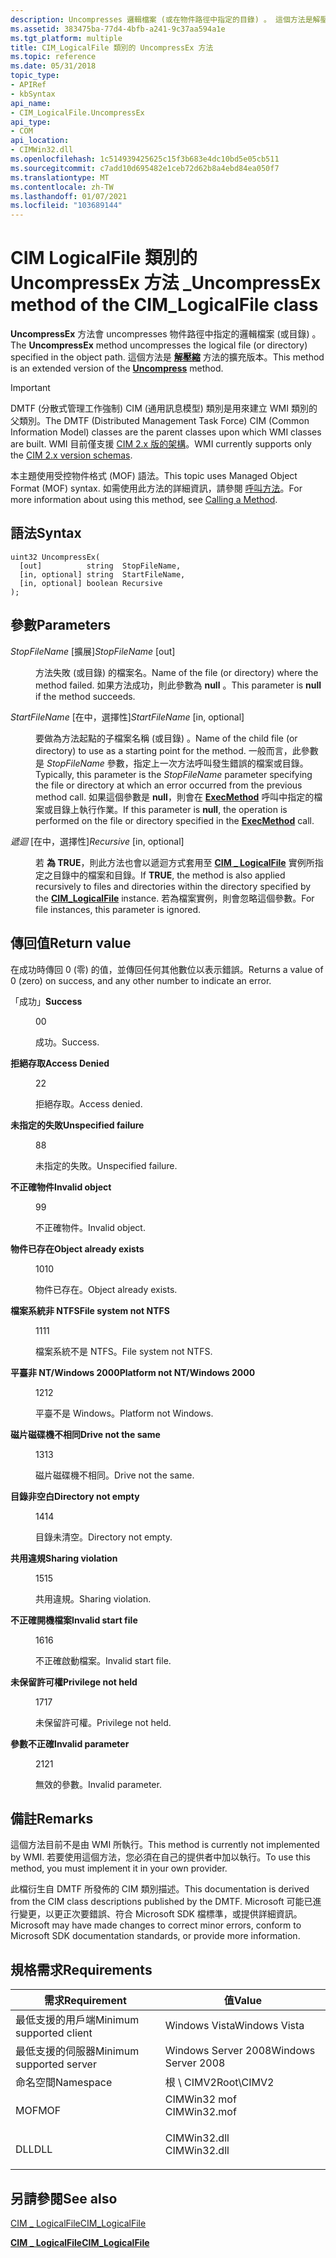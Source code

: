 ```yaml
---
description: Uncompresses 邏輯檔案 (或在物件路徑中指定的目錄) 。 這個方法是解壓縮方法的擴充版本。
ms.assetid: 383475ba-77d4-4bfb-a241-9c37aa594a1e
ms.tgt_platform: multiple
title: CIM_LogicalFile 類別的 UncompressEx 方法
ms.topic: reference
ms.date: 05/31/2018
topic_type:
- APIRef
- kbSyntax
api_name:
- CIM_LogicalFile.UncompressEx
api_type:
- COM
api_location:
- CIMWin32.dll
ms.openlocfilehash: 1c514939425625c15f3b683e4dc10bd5e05cb511
ms.sourcegitcommit: c7add10d695482e1ceb72d62b8a4ebd84ea050f7
ms.translationtype: MT
ms.contentlocale: zh-TW
ms.lasthandoff: 01/07/2021
ms.locfileid: "103689144"
---
```

# <a name="uncompressex-method-of-the-cim_logicalfile-class"></a><span data-ttu-id="51385-104">CIM LogicalFile 類別的 UncompressEx 方法 \_</span><span class="sxs-lookup"><span data-stu-id="51385-104">UncompressEx method of the CIM\_LogicalFile class</span></span>

<span data-ttu-id="51385-105">**UncompressEx** 方法會 uncompresses 物件路徑中指定的邏輯檔案 (或目錄) 。</span><span class="sxs-lookup"><span data-stu-id="51385-105">The **UncompressEx** method uncompresses the logical file (or directory) specified in the object path.</span></span> <span data-ttu-id="51385-106">這個方法是 [**解壓縮**](uncompress-method-in-class-cim-logicalfile.md) 方法的擴充版本。</span><span class="sxs-lookup"><span data-stu-id="51385-106">This method is an extended version of the [**Uncompress**](uncompress-method-in-class-cim-logicalfile.md) method.</span></span>

> [!IMPORTANT]
> <span data-ttu-id="51385-107">DMTF (分散式管理工作強制) CIM (通用訊息模型) 類別是用來建立 WMI 類別的父類別。</span><span class="sxs-lookup"><span data-stu-id="51385-107">The DMTF (Distributed Management Task Force) CIM (Common Information Model) classes are the parent classes upon which WMI classes are built.</span></span> <span data-ttu-id="51385-108">WMI 目前僅支援 [CIM 2.x 版的架構](https://dmtf.org/standards/cim/schemas)。</span><span class="sxs-lookup"><span data-stu-id="51385-108">WMI currently supports only the [CIM 2.x version schemas](https://dmtf.org/standards/cim/schemas).</span></span>

 

<span data-ttu-id="51385-109">本主題使用受控物件格式 (MOF) 語法。</span><span class="sxs-lookup"><span data-stu-id="51385-109">This topic uses Managed Object Format (MOF) syntax.</span></span> <span data-ttu-id="51385-110">如需使用此方法的詳細資訊，請參閱 [呼叫方法](/windows/desktop/WmiSdk/calling-a-method)。</span><span class="sxs-lookup"><span data-stu-id="51385-110">For more information about using this method, see [Calling a Method](/windows/desktop/WmiSdk/calling-a-method).</span></span>

## <a name="syntax"></a><span data-ttu-id="51385-111">語法</span><span class="sxs-lookup"><span data-stu-id="51385-111">Syntax</span></span>


```mof
uint32 UncompressEx(
  [out]          string  StopFileName,
  [in, optional] string  StartFileName,
  [in, optional] boolean Recursive
);
```



## <a name="parameters"></a><span data-ttu-id="51385-112">參數</span><span class="sxs-lookup"><span data-stu-id="51385-112">Parameters</span></span>

<dl> <dt>

<span data-ttu-id="51385-113">*StopFileName* \[擴展\]</span><span class="sxs-lookup"><span data-stu-id="51385-113">*StopFileName* \[out\]</span></span>
</dt> <dd>

<span data-ttu-id="51385-114">方法失敗 (或目錄) 的檔案名。</span><span class="sxs-lookup"><span data-stu-id="51385-114">Name of the file (or directory) where the method failed.</span></span> <span data-ttu-id="51385-115">如果方法成功，則此參數為 **null** 。</span><span class="sxs-lookup"><span data-stu-id="51385-115">This parameter is **null** if the method succeeds.</span></span>

</dd> <dt>

<span data-ttu-id="51385-116">*StartFileName* \[在中，選擇性\]</span><span class="sxs-lookup"><span data-stu-id="51385-116">*StartFileName* \[in, optional\]</span></span>
</dt> <dd>

<span data-ttu-id="51385-117">要做為方法起點的子檔案名稱 (或目錄) 。</span><span class="sxs-lookup"><span data-stu-id="51385-117">Name of the child file (or directory) to use as a starting point for the method.</span></span> <span data-ttu-id="51385-118">一般而言，此參數是 *StopFileName* 參數，指定上一次方法呼叫發生錯誤的檔案或目錄。</span><span class="sxs-lookup"><span data-stu-id="51385-118">Typically, this parameter is the *StopFileName* parameter specifying the file or directory at which an error occurred from the previous method call.</span></span> <span data-ttu-id="51385-119">如果這個參數是 **null**，則會在 [**ExecMethod**](/windows/desktop/WmiSdk/swbemservices-execmethod) 呼叫中指定的檔案或目錄上執行作業。</span><span class="sxs-lookup"><span data-stu-id="51385-119">If this parameter is **null**, the operation is performed on the file or directory specified in the [**ExecMethod**](/windows/desktop/WmiSdk/swbemservices-execmethod) call.</span></span>

</dd> <dt>

<span data-ttu-id="51385-120">*遞迴* \[在中，選擇性\]</span><span class="sxs-lookup"><span data-stu-id="51385-120">*Recursive* \[in, optional\]</span></span>
</dt> <dd>

<span data-ttu-id="51385-121">若 **為 TRUE**，則此方法也會以遞迴方式套用至 [**CIM \_ LogicalFile**](cim-logicalfile.md) 實例所指定之目錄中的檔案和目錄。</span><span class="sxs-lookup"><span data-stu-id="51385-121">If **TRUE**, the method is also applied recursively to files and directories within the directory specified by the [**CIM\_LogicalFile**](cim-logicalfile.md) instance.</span></span> <span data-ttu-id="51385-122">若為檔案實例，則會忽略這個參數。</span><span class="sxs-lookup"><span data-stu-id="51385-122">For file instances, this parameter is ignored.</span></span>

</dd> </dl>

## <a name="return-value"></a><span data-ttu-id="51385-123">傳回值</span><span class="sxs-lookup"><span data-stu-id="51385-123">Return value</span></span>

<span data-ttu-id="51385-124">在成功時傳回 0 (零) 的值，並傳回任何其他數位以表示錯誤。</span><span class="sxs-lookup"><span data-stu-id="51385-124">Returns a value of 0 (zero) on success, and any other number to indicate an error.</span></span>

<dl> <dt>

<span data-ttu-id="51385-125">「成功」</span><span class="sxs-lookup"><span data-stu-id="51385-125">**Success**</span></span>
</dt> <dd>

<span data-ttu-id="51385-126">0</span><span class="sxs-lookup"><span data-stu-id="51385-126">0</span></span>

<span data-ttu-id="51385-127">成功。</span><span class="sxs-lookup"><span data-stu-id="51385-127">Success.</span></span>

</dd> <dt>

<span data-ttu-id="51385-128">**拒絕存取**</span><span class="sxs-lookup"><span data-stu-id="51385-128">**Access Denied**</span></span>
</dt> <dd>

<span data-ttu-id="51385-129">2</span><span class="sxs-lookup"><span data-stu-id="51385-129">2</span></span>

<span data-ttu-id="51385-130">拒絕存取。</span><span class="sxs-lookup"><span data-stu-id="51385-130">Access denied.</span></span>

</dd> <dt>

<span data-ttu-id="51385-131">**未指定的失敗**</span><span class="sxs-lookup"><span data-stu-id="51385-131">**Unspecified failure**</span></span>
</dt> <dd>

<span data-ttu-id="51385-132">8</span><span class="sxs-lookup"><span data-stu-id="51385-132">8</span></span>

<span data-ttu-id="51385-133">未指定的失敗。</span><span class="sxs-lookup"><span data-stu-id="51385-133">Unspecified failure.</span></span>

</dd> <dt>

<span data-ttu-id="51385-134">**不正確物件**</span><span class="sxs-lookup"><span data-stu-id="51385-134">**Invalid object**</span></span>
</dt> <dd>

<span data-ttu-id="51385-135">9</span><span class="sxs-lookup"><span data-stu-id="51385-135">9</span></span>

<span data-ttu-id="51385-136">不正確物件。</span><span class="sxs-lookup"><span data-stu-id="51385-136">Invalid object.</span></span>

</dd> <dt>

<span data-ttu-id="51385-137">**物件已存在**</span><span class="sxs-lookup"><span data-stu-id="51385-137">**Object already exists**</span></span>
</dt> <dd>

<span data-ttu-id="51385-138">10</span><span class="sxs-lookup"><span data-stu-id="51385-138">10</span></span>

<span data-ttu-id="51385-139">物件已存在。</span><span class="sxs-lookup"><span data-stu-id="51385-139">Object already exists.</span></span>

</dd> <dt>

<span data-ttu-id="51385-140">**檔案系統非 NTFS**</span><span class="sxs-lookup"><span data-stu-id="51385-140">**File system not NTFS**</span></span>
</dt> <dd>

<span data-ttu-id="51385-141">11</span><span class="sxs-lookup"><span data-stu-id="51385-141">11</span></span>

<span data-ttu-id="51385-142">檔案系統不是 NTFS。</span><span class="sxs-lookup"><span data-stu-id="51385-142">File system not NTFS.</span></span>

</dd> <dt>

<span data-ttu-id="51385-143">**平臺非 NT/Windows 2000**</span><span class="sxs-lookup"><span data-stu-id="51385-143">**Platform not NT/Windows 2000**</span></span>
</dt> <dd>

<span data-ttu-id="51385-144">12</span><span class="sxs-lookup"><span data-stu-id="51385-144">12</span></span>

<span data-ttu-id="51385-145">平臺不是 Windows。</span><span class="sxs-lookup"><span data-stu-id="51385-145">Platform not Windows.</span></span>

</dd> <dt>

<span data-ttu-id="51385-146">**磁片磁碟機不相同**</span><span class="sxs-lookup"><span data-stu-id="51385-146">**Drive not the same**</span></span>
</dt> <dd>

<span data-ttu-id="51385-147">13</span><span class="sxs-lookup"><span data-stu-id="51385-147">13</span></span>

<span data-ttu-id="51385-148">磁片磁碟機不相同。</span><span class="sxs-lookup"><span data-stu-id="51385-148">Drive not the same.</span></span>

</dd> <dt>

<span data-ttu-id="51385-149">**目錄非空白**</span><span class="sxs-lookup"><span data-stu-id="51385-149">**Directory not empty**</span></span>
</dt> <dd>

<span data-ttu-id="51385-150">14</span><span class="sxs-lookup"><span data-stu-id="51385-150">14</span></span>

<span data-ttu-id="51385-151">目錄未清空。</span><span class="sxs-lookup"><span data-stu-id="51385-151">Directory not empty.</span></span>

</dd> <dt>

<span data-ttu-id="51385-152">**共用違規**</span><span class="sxs-lookup"><span data-stu-id="51385-152">**Sharing violation**</span></span>
</dt> <dd>

<span data-ttu-id="51385-153">15</span><span class="sxs-lookup"><span data-stu-id="51385-153">15</span></span>

<span data-ttu-id="51385-154">共用違規。</span><span class="sxs-lookup"><span data-stu-id="51385-154">Sharing violation.</span></span>

</dd> <dt>

<span data-ttu-id="51385-155">**不正確開機檔案**</span><span class="sxs-lookup"><span data-stu-id="51385-155">**Invalid start file**</span></span>
</dt> <dd>

<span data-ttu-id="51385-156">16</span><span class="sxs-lookup"><span data-stu-id="51385-156">16</span></span>

<span data-ttu-id="51385-157">不正確啟動檔案。</span><span class="sxs-lookup"><span data-stu-id="51385-157">Invalid start file.</span></span>

</dd> <dt>

<span data-ttu-id="51385-158">**未保留許可權**</span><span class="sxs-lookup"><span data-stu-id="51385-158">**Privilege not held**</span></span>
</dt> <dd>

<span data-ttu-id="51385-159">17</span><span class="sxs-lookup"><span data-stu-id="51385-159">17</span></span>

<span data-ttu-id="51385-160">未保留許可權。</span><span class="sxs-lookup"><span data-stu-id="51385-160">Privilege not held.</span></span>

</dd> <dt>

<span data-ttu-id="51385-161">**參數不正確**</span><span class="sxs-lookup"><span data-stu-id="51385-161">**Invalid parameter**</span></span>
</dt> <dd>

<span data-ttu-id="51385-162">21</span><span class="sxs-lookup"><span data-stu-id="51385-162">21</span></span>

<span data-ttu-id="51385-163">無效的參數。</span><span class="sxs-lookup"><span data-stu-id="51385-163">Invalid parameter.</span></span>

</dd> </dl>

## <a name="remarks"></a><span data-ttu-id="51385-164">備註</span><span class="sxs-lookup"><span data-stu-id="51385-164">Remarks</span></span>

<span data-ttu-id="51385-165">這個方法目前不是由 WMI 所執行。</span><span class="sxs-lookup"><span data-stu-id="51385-165">This method is currently not implemented by WMI.</span></span> <span data-ttu-id="51385-166">若要使用這個方法，您必須在自己的提供者中加以執行。</span><span class="sxs-lookup"><span data-stu-id="51385-166">To use this method, you must implement it in your own provider.</span></span>

<span data-ttu-id="51385-167">此檔衍生自 DMTF 所發佈的 CIM 類別描述。</span><span class="sxs-lookup"><span data-stu-id="51385-167">This documentation is derived from the CIM class descriptions published by the DMTF.</span></span> <span data-ttu-id="51385-168">Microsoft 可能已進行變更，以更正次要錯誤、符合 Microsoft SDK 檔標準，或提供詳細資訊。</span><span class="sxs-lookup"><span data-stu-id="51385-168">Microsoft may have made changes to correct minor errors, conform to Microsoft SDK documentation standards, or provide more information.</span></span>

## <a name="requirements"></a><span data-ttu-id="51385-169">規格需求</span><span class="sxs-lookup"><span data-stu-id="51385-169">Requirements</span></span>



| <span data-ttu-id="51385-170">需求</span><span class="sxs-lookup"><span data-stu-id="51385-170">Requirement</span></span> | <span data-ttu-id="51385-171">值</span><span class="sxs-lookup"><span data-stu-id="51385-171">Value</span></span> |
|-------------------------------------|-----------------------------------------------------------------------------------------|
| <span data-ttu-id="51385-172">最低支援的用戶端</span><span class="sxs-lookup"><span data-stu-id="51385-172">Minimum supported client</span></span><br/> | <span data-ttu-id="51385-173">Windows Vista</span><span class="sxs-lookup"><span data-stu-id="51385-173">Windows Vista</span></span><br/>                                                                |
| <span data-ttu-id="51385-174">最低支援的伺服器</span><span class="sxs-lookup"><span data-stu-id="51385-174">Minimum supported server</span></span><br/> | <span data-ttu-id="51385-175">Windows Server 2008</span><span class="sxs-lookup"><span data-stu-id="51385-175">Windows Server 2008</span></span><br/>                                                          |
| <span data-ttu-id="51385-176">命名空間</span><span class="sxs-lookup"><span data-stu-id="51385-176">Namespace</span></span><br/>                | <span data-ttu-id="51385-177">根 \\ CIMV2</span><span class="sxs-lookup"><span data-stu-id="51385-177">Root\\CIMV2</span></span><br/>                                                                  |
| <span data-ttu-id="51385-178">MOF</span><span class="sxs-lookup"><span data-stu-id="51385-178">MOF</span></span><br/>                      | <dl> <span data-ttu-id="51385-179"><dt>CIMWin32 mof</dt></span><span class="sxs-lookup"><span data-stu-id="51385-179"><dt>CIMWin32.mof</dt></span></span> </dl> |
| <span data-ttu-id="51385-180">DLL</span><span class="sxs-lookup"><span data-stu-id="51385-180">DLL</span></span><br/>                      | <dl> <span data-ttu-id="51385-181"><dt>CIMWin32.dll</dt></span><span class="sxs-lookup"><span data-stu-id="51385-181"><dt>CIMWin32.dll</dt></span></span> </dl> |



## <a name="see-also"></a><span data-ttu-id="51385-182">另請參閱</span><span class="sxs-lookup"><span data-stu-id="51385-182">See also</span></span>

<dl> <dt>

[<span data-ttu-id="51385-183">CIM \_ LogicalFile</span><span class="sxs-lookup"><span data-stu-id="51385-183">CIM\_LogicalFile</span></span>](uncompressex-method-in-class-cim-logicalfile.md)
</dt> <dt>

[<span data-ttu-id="51385-184">**CIM \_ LogicalFile**</span><span class="sxs-lookup"><span data-stu-id="51385-184">**CIM\_LogicalFile**</span></span>](cim-logicalfile.md)
</dt> </dl>

 

